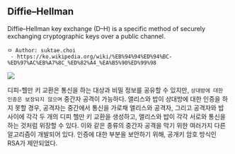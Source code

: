 ## Diffie–Hellman
Diffie–Hellman key exchange (D–H) is a specific method of securely exchanging cryptographic keys over a public channel.

```
ㅁ Author: suktae.choi
 - https://ko.wikipedia.org/wiki/%EB%94%94%ED%94%BC-%ED%97%AC%EB%A7%8C_%ED%82%A4_%EA%B5%90%ED%99%98
```

<img src="images/Screen%20Shot%202016-03-01%20at%2018.37.01.png">

디피-헬만 키 교환은 통신을 하는 대상과 비밀 정보를 공유할 수 있지만, `상대방에 대한 인증은 보장되지 않으며` 중간자 공격이 가능하다. 앨리스와 밥이 상대방에 대한 인증을 하지 못할 경우, 공격자는 중간에서 통신을 가로채 앨리스와 공격자, 그리고 공격자와 밥 사이에 각각 두 개의 디피 헬만 키 교환을 생성하고, 앨리스와 밥이 각각 서로와 통신을 하는 것처럼 위장할 수 있다. 이와 같은 종류의 중간자 공격을 막기 위한 여러가지 다른 알고리즘이 개발되어 있다. 인증에 대한 부분을 보안하기 위해, 공개키 암호 방식인 RSA가 제안되었다.
